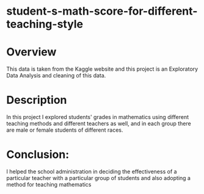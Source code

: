# student-s-math-score-for-different-teaching-style
# Overview
This data is taken from the Kaggle website and this project is an Exploratory Data Analysis and cleaning of this data.

# Description
In this project I explored students' grades in mathematics using different teaching methods and different teachers as well, and in each group there are male or female students of different races. 

# Conclusion: 
I helped the school administration in deciding the effectiveness of a particular teacher with a particular group of students and also adopting a method for teaching mathematics
